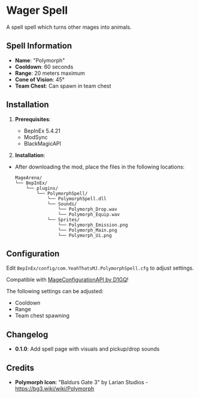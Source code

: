 ﻿# Wager Spell
A spell spell which turns other mages into animals.

## Spell Information
* **Name**: "Polymorph"
* **Cooldown**: 60 seconds
* **Range**: 20 meters maximum
* **Cone of Vision**: 45°
* **Team Chest**: Can spawn in team chest

## Installation

1. **Prerequisites**:
   - BepInEx 5.4.21
   - ModSync
   - BlackMagicAPI

2. **Installation**:
- After downloading the mod, place the files in the following locations:

   ```
   MageArena/
   └── BepInEx/
       └── plugins/
           └── PolymorphSpell/
			   └── PolymorphSpell.dll
			   └── Sounds/
			       └── Polymorph_Drop.wav
			       └── Polymorph_Equip.wav
			   └── Sprites/
			       └── Polymorph_Emission.png
			       └── Polymorph_Main.png
			       └── Polymorph_Ui.png
   ```
## Configuration
Edit `BepInEx/config/com.YeahThatsMJ.PolymorphSpell.cfg` to adjust settings.

Compatible with [MageConfigurationAPI by D1GQ](https://thunderstore.io/c/mage-arena/p/D1GQ/MageConfigurationAPI/)!

The following settings can be adjusted:
* Cooldown
* Range
* Team chest spawning

## Changelog
* **0.1.0**: Add spell page with visuals and pickup/drop sounds

## Credits
* **Polymorph Icon**: "Baldurs Gate 3" by Larian Studios - https://bg3.wiki/wiki/Polymorph